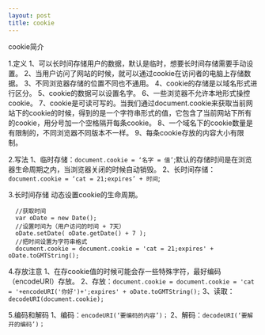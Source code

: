 ```yaml
---
layout: post
title: cookie
---
```


cookie简介




1.定义
1、可以长时间存储用户的数据，默认是临时，想要长时间存储需要手动设置。
2、当用户访问了网站的时候，就可以通过cookie在访问者的电脑上存储数据。
3、不同浏览器存储的位置不同也不通用。
4、cookie的存储是以域名形式进行区分。
5、cookie的数据可以设置名字。
6、一些浏览器不允许本地形式操控cookie。
7、cookie是可读可写的。当我们通过document.cookie来获取当前网站下的cookie的时候，得到的是一个字符串形式的值，它包含了当前网站下所有的cookie，用分号加一个空格隔开每条cookie。
8、一个域名下的cookie数量是有限制的，不同浏览器不同版本不一样。
9、每条cookie存放的内容大小有限制。

2.写法
1、临时存储：`document.cookie = ‘名字 = 值’`;默认的存储时间是在浏览器生命周期之内，当浏览器关闭的时候自动销毁。
2、长时间存储：`document.cookie = ‘cat = 21;expires’ + 时间`;

3.长时间存储
动态设置cookie的生命周期。
```
  //获取时间
  var oDate = new Date();
  //设置时间为（用户访问的时间 + 7天）
  oDate.setDate( oDate.getDate() + 7 );
  //把时间设置为字符串格式
  document.cookie = document.cookie = 'cat = 21;expires' + oDate.toGMTString();
```

4.存放注意
1、在存cookie值的时候可能会存一些特殊字符，最好编码（encodeURI）存放。
2、存放：`document.cookie = document.cookie = 'cat = '+encodeURI('你好')+';expires' + oDate.toGMTString();`
3、读取：`decodeURI(document.cookie);`

5.编码和解码
1、编码：`encodeURI(‘要编码的内容’)；`
2、解码：`decodeURI(‘要解开的编码’)；`

